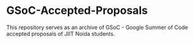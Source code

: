 # GSoC-Accepted-Proposals
This repository serves as an archive of GSoC - Google Summer of Code accepted proposals of JIIT Noida students.
